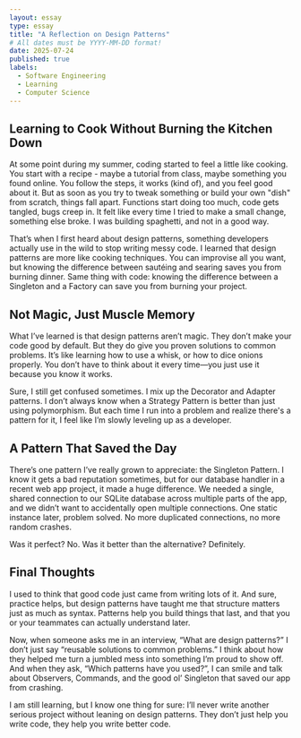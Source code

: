 ```yaml
---
layout: essay
type: essay
title: "A Reflection on Design Patterns"
# All dates must be YYYY-MM-DD format!
date: 2025-07-24
published: true
labels:
  - Software Engineering
  - Learning
  - Computer Science
---
```


## Learning to Cook Without Burning the Kitchen Down
At some point during my summer, coding started to feel a little like cooking. You start with a recipe - maybe a tutorial from class, maybe something you found online. You follow the steps, it works (kind of), and you feel good about it. But as soon as you try to tweak something or build your own "dish" from scratch, things fall apart. Functions start doing too much, code gets tangled, bugs creep in. It felt like every time I tried to make a small change, something else broke. I was building spaghetti, and not in a good way.

That’s when I first heard about design patterns, something developers actually use in the wild to stop writing messy code. I learned that design patterns are more like cooking techniques. You can improvise all you want, but knowing the difference between sautéing and searing saves you from burning dinner. Same thing with code: knowing the difference between a Singleton and a Factory can save you from burning your project.

## Not Magic, Just Muscle Memory
What I’ve learned is that design patterns aren’t magic. They don’t make your code good by default. But they do give you proven solutions to common problems. It’s like learning how to use a whisk, or how to dice onions properly. You don’t have to think about it every time—you just use it because you know it works.

Sure, I still get confused sometimes. I mix up the Decorator and Adapter patterns. I don’t always know when a Strategy Pattern is better than just using polymorphism. But each time I run into a problem and realize there's a pattern for it, I feel like I’m slowly leveling up as a developer.

## A Pattern That Saved the Day
There’s one pattern I’ve really grown to appreciate: the Singleton Pattern. I know it gets a bad reputation sometimes, but for our database handler in a recent web app project, it made a huge difference. We needed a single, shared connection to our SQLite database across multiple parts of the app, and we didn’t want to accidentally open multiple connections. One static instance later, problem solved. No more duplicated connections, no more random crashes.

Was it perfect? No. Was it better than the alternative? Definitely.

## Final Thoughts
I used to think that good code just came from writing lots of it. And sure, practice helps, but design patterns have taught me that structure matters just as much as syntax. Patterns help you build things that last, and that you or your teammates can actually understand later.

Now, when someone asks me in an interview, “What are design patterns?” I don’t just say “reusable solutions to common problems.” I think about how they helped me turn a jumbled mess into something I’m proud to show off. And when they ask, “Which patterns have you used?”, I can smile and talk about Observers, Commands, and the good ol’ Singleton that saved our app from crashing.

I am still learning, but I know one thing for sure: I’ll never write another serious project without leaning on design patterns. They don’t just help you write code, they help you write better code.

